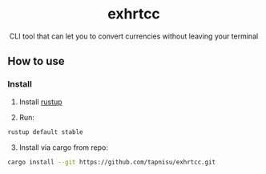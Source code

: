 <h1 align="center">exhrtcc</h1>

<p align="center">CLI tool that can let you to convert currencies without leaving your terminal</p>

## How to use

### Install

1. Install [rustup](https://rustup.rs/)

2. Run:

```bash
rustup default stable
```

3. Install via cargo from repo:

```bash
cargo install --git https://github.com/tapnisu/exhrtcc.git
```
